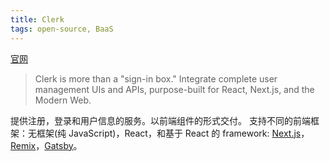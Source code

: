 ```yaml
---
title: Clerk
tags: open-source, BaaS
---
```

[官网](https://clerk.com/)
> Clerk is more than a "sign-in box." Integrate complete user management UIs and APIs, purpose-built for React, Next.js, and the Modern Web.

提供注册，登录和用户信息的服务。以前端组件的形式交付。
支持不同的前端框架：无框架(纯 JavaScript)，React，和基于 React 的 framework: [Next.js](../n/next.md)，[Remix](../r/remix.md)，[Gatsby](https://www.gatsbyjs.com/)。
